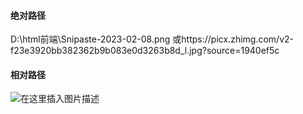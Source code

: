 #### 绝对路径

D:\html前端\Snipaste-2023-02-08.png   或https://picx.zhimg.com/v2-f23e3920bb382362b9b083e0d3263b8d_l.jpg?source=1940ef5c



#### 相对路径



![在这里插入图片描述](https://img-blog.csdnimg.cn/7ac7207f4a3341958b011082e075b1cb.png?x-oss-process=image/watermark,type_d3F5LXplbmhlaQ,shadow_50,text_Q1NETiBA5byA5aeLS2luZw==,size_20,color_FFFFFF,t_70,g_se,x_16)

